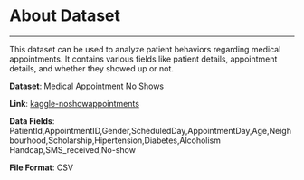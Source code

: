 # About Dataset

---
This dataset can be used to analyze patient behaviors regarding medical appointments. It contains various fields like patient details, appointment details, and whether they showed up or not.

**Dataset**: Medical Appointment No Shows


**Link**: [kaggle-noshowappointments](https://www.kaggle.com/joniarroba/noshowappointments)


**Data Fields**: PatientId,AppointmentID,Gender,ScheduledDay,AppointmentDay,Age,Neighbourhood,Scholarship,Hipertension,Diabetes,Alcoholism Handcap,SMS_received,No-show


**File Format**: CSV
